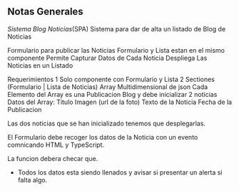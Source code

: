 ## Notas Generales

_Sistema Blog Noticias_(SPA)
Sistema para dar de alta un listado de Blog de Noticias

Formulario para publicar las Noticias
Formulario y Lista estan en el mismo componente
Permite Capturar Datos de Cada Noticia
Despliega Las Noticias en un Listado

Requerimientos
1 Solo componente con Formulario y Lista
2 Sectiones (Formulario | Lista de Noticias)
Array Multidimensional de json
Cada Elemento del Array es una Publicacion Blog y debe inicializar 2 noticias
Datos del Array:
Titulo
Imagen (url de la foto)
Texto de la Noticia
Fecha de la Publicacion

Las dos noticias que se han inicializado tenemos que desplegarlas.

El Formulario debe recoger los datos de la Noticia con un evento comnicando HTML y TypeScript.

La funcion debera checar que.

- Todos los datos esta siendo llenados y avisar si presentar un alerta si falta algo.

